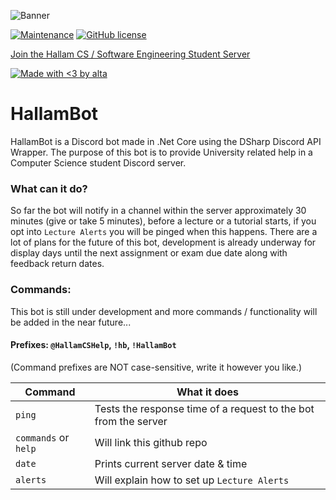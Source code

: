 ![Banner](https://i.imgur.com/3FhRK9t.jpg)

[![Maintenance](https://img.shields.io/badge/Maintained%3F-yes-green.svg)](https://github.com/alta-sh/HallamBot)
[![GitHub license](https://img.shields.io/github/license/Naereen/StrapDown.js.svg)](https://github.com/alta-sh/HallamBot/blob/main/LICENSE)

[Join the Hallam CS / Software Engineering Student Server](https://discord.com/invite/r4KsVBjp9W)

[![Made with <3 by alta](http://ForTheBadge.com/images/badges/built-with-love.svg)](https://github.com/alta-sh)


# HallamBot

HallamBot is a Discord bot made in .Net Core using the DSharp Discord API Wrapper. 
The purpose of this bot is to provide University related help in a Computer Science student Discord server.

### What can it do?
So far the bot will notify in a channel within the server approximately 30 minutes (give or take 5 minutes), before a lecture or a tutorial starts, if you opt into `Lecture Alerts` you will be pinged when this happens. There are a lot of plans for the future of this bot, development is already underway for display days until the next assignment or exam due date along with feedback return dates.

### Commands:

This bot is still under development and more commands / functionality will be added in the near future...

#### Prefixes: `@HallamCSHelp`, `!hb`, `!HallamBot`

(Command prefixes are NOT case-sensitive, write it however you like.)

| Command | What it does |
| ------ | ------ |
| `ping` | Tests the response time of a request to the bot from the server  |
| `commands` or `help` | Will link this github repo |
| `date` | Prints current server date & time |
| `alerts` | Will explain how to set up `Lecture Alerts` |
